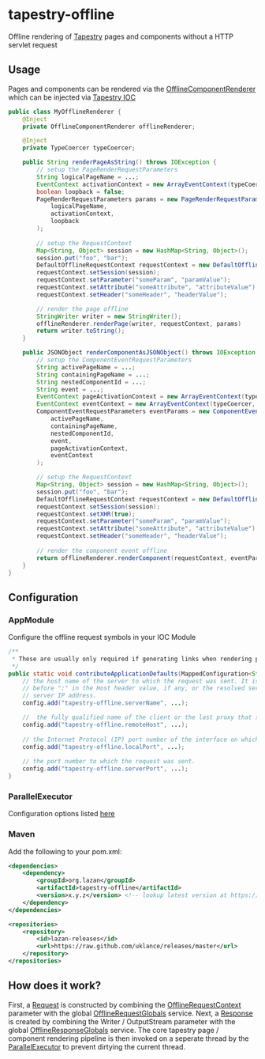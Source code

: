 tapestry-offline
================

Offline rendering of [Tapestry](http://tapestry.apache.org/) pages and components without a HTTP servlet request

## Usage

Pages and components can be rendered via the [OfflineComponentRenderer](https://github.com/uklance/tapestry-offline/blob/master/src/main/java/org/lazan/t5/offline/services/OfflineComponentRenderer.java)
which can be injected via [Tapestry IOC](http://tapestry.apache.org/ioc.html)
```java
public class MyOfflineRenderer {
    @Inject
    private OfflineComponentRenderer offlineRenderer;

    @Inject
    private TypeCoercer typeCoercer;

    public String renderPageAsString() throws IOException {
        // setup the PageRenderRequestParameters
        String logicalPageName = ...;
        EventContext activationContext = new ArrayEventContext(typeCoercer, ...);
        boolean loopback = false;
        PageRenderRequestParameters params = new PageRenderRequestParameters(
            logicalPageName,
            activationContext,
            loopback
        );
    
        // setup the RequestContext
        Map<String, Object> session = new HashMap<String, Object>();
        session.put("foo", "bar");
        DefaultOfflineRequestContext requestContext = new DefaultOfflineRequestContext();
        requestContext.setSession(session);
        requestContext.setParameter("someParam", "paramValue");
        requestContext.setAttribute("someAttribute", "attributeValue");
        requestContext.setHeader("someHeader", "headerValue");

        // render the page offline
        StringWriter writer = new StringWriter();
        offlineRenderer.renderPage(writer, requestContext, params)
        return writer.toString();
    }

    public JSONObject renderComponentAsJSONObject() throws IOException {
        // setup the ComponentEventRequestParameters
        String activePageName = ...;
        String containingPageName = ...;
        String nestedComponentId = ...;
        String event = ...;
        EventContext pageActivationContext = new ArrayEventContext(typeCoercer, ...);
        EventContext eventContext = new ArrayEventContext(typeCoercer, ...);
        ComponentEventRequestParameters eventParams = new ComponentEventRequestParameters(
            activePageName,
            containingPageName,
            nestedComponentId, 
            event,
            pageActivationContext, 
            eventContext
        );

        // setup the RequestContext
        Map<String, Object> session = new HashMap<String, Object>();
        session.put("foo", "bar");
        DefaultOfflineRequestContext requestContext = new DefaultOfflineRequestContext();
        requestContext.setSession(session);
        requestContext.setXHR(true);
        requestContext.setParameter("someParam", "paramValue");
        requestContext.setAttribute("someAttribute", "attributeValue");
        requestContext.setHeader("someHeader", "headerValue");
    
        // render the component event offline
        return offlineRenderer.renderComponent(requestContext, eventParams);
    }
}
```

## Configuration

### AppModule

Configure the offline request symbols in your IOC Module
```java
/**
 * These are usually only required if generating links when rendering pages / components offline
 */
public static void contributeApplicationDefaults(MappedConfiguration<String, Object> config) {
    // the host name of the server to which the request was sent. It is the value of the part
    // before ":" in the Host header value, if any, or the resolved server name, or the 
    // server IP address.
    config.add("tapestry-offline.serverName", ...);

    //  the fully qualified name of the client or the last proxy that sent the request
    config.add("tapestry-offline.remoteHost", ...);
    
    // the Internet Protocol (IP) port number of the interface on which the request was received.
    config.add("tapestry-offline.localPort", ...);
    
    // the port number to which the request was sent.
    config.add("tapestry-offline.serverPort", ...);
}
```

### ParallelExecutor

Configuration options listed [here](http://tapestry.apache.org/parallel-execution.html#ParallelExecution-Configuration)

### Maven

Add the following to your pom.xml:
```xml
<dependencies>
    <dependency>
        <groupId>org.lazan</groupId>
        <artifactId>tapestry-offline</artifactId>
        <version>x.y.z</version> <!-- lookup latest version at https://github.com/uklance/releases -->
    </dependency>
</dependencies>

<repositories>
    <repository>
        <id>lazan-releases</id>
        <url>https://raw.github.com/uklance/releases/master</url>
    </repository>
</repositories>
```

## How does it work?

First, a [Request](http://tapestry.apache.org/current/apidocs/org/apache/tapestry5/services/Request.html) is constructed
by combining the [OfflineRequestContext](https://github.com/uklance/tapestry-offline/blob/master/src/main/java/org/lazan/t5/offline/OfflineRequestContext.java)
parameter with the global [OfflineRequestGlobals](https://github.com/uklance/tapestry-offline/blob/master/src/main/java/org/lazan/t5/offline/services/OfflineRequestGlobals.java)
service. Next, a [Response](http://tapestry.apache.org/current/apidocs/org/apache/tapestry5/services/Response.html)
is created by combining the Writer / OutputStream parameter with the global [OfflineResponseGlobals](https://github.com/uklance/tapestry-offline/blob/master/src/main/java/org/lazan/t5/offline/services/OfflineResponseGlobals.java)
service. The core tapestry page / component rendering pipeline is then invoked on a seperate thread by the [ParallelExecutor](http://tapestry.apache.org/current/apidocs/org/apache/tapestry5/ioc/services/ParallelExecutor.html)
to prevent dirtying the current thread.
